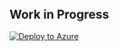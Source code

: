 ## Work in Progress

[![Deploy to Azure](https://aka.ms/deploytoazurebutton)](https%3A%2F%2Fgithub.com%2Fugurkocde%2FKQL_Intune%2Fblob%2Fmain%2FQuery%2520Pack%2Fazuredeploy.json)
